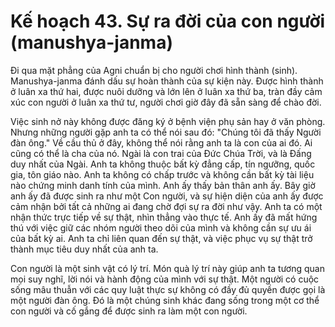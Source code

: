 # Kế hoạch 43. Sự ra đời của con người (manushya-janma)

Đi qua mặt phẳng của Agni chuẩn bị cho người chơi hình thành (sinh). Manushya-janma đánh dấu sự hoàn thành của sự kiện này. Được hình thành ở luân xa thứ hai, được nuôi dưỡng và lớn lên ở luân xa thứ ba, tràn đầy cảm xúc con người ở luân xa thứ tư, người chơi giờ đây đã sẵn sàng để chào đời.

Việc sinh nở này không được đăng ký ở bệnh viện phụ sản hay ở văn phòng. Nhưng những người gặp anh ta có thể nói sau đó: "Chúng tôi đã thấy Người đàn ông." Về cầu thủ ở đây, không thể nói rằng anh ta là con của ai đó. Ai cũng có thể là cha của nó. Ngài là con trai của Đức Chúa Trời, và là Đấng duy nhất của Ngài. Anh ta không thuộc bất kỳ đẳng cấp, tín ngưỡng, quốc gia, tôn giáo nào. Anh ta không có chấp trước và không cần bất kỳ tài liệu nào chứng minh danh tính của mình. Anh ấy thấy bản thân anh ấy. Bây giờ anh ấy đã được sinh ra như một Con người, và sự hiện diện của anh ấy được cảm nhận bởi tất cả những ai đang chờ đợi sự ra đời như vậy. Anh ta có một nhận thức trực tiếp về sự thật, nhìn thẳng vào thực tế. Anh ấy đã mất hứng thú với việc giữ các nhóm người theo dõi của mình và không cần sự ưu ái của bất kỳ ai. Anh ta chỉ liên quan đến sự thật, và việc phục vụ sự thật trở thành mục tiêu duy nhất của anh ta.

Con người là một sinh vật có lý trí. Món quà lý trí này giúp anh ta tương quan mọi suy nghĩ, lời nói và hành động của mình với sự thật. Một người có cuộc sống mâu thuẫn với các quy luật thực sự không có đầy đủ quyền được gọi là một người đàn ông. Đó là một chúng sinh khác đang sống trong một cơ thể con người và cố gắng để được sinh ra làm một con người.
